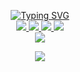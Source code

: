 <p align="center">
<a href="https://github.com/YasinHeidari">
    <img src="https://readme-typing-svg.demolab.com?font=Firacode&size=24&duration=3000&pause=500&color=2BB1D4&multiline=true&center=true&vCenter=true&width=265&height=124&lines=Yasin+Heidari;Junior; Front-end Developer" alt="Typing SVG" />
</a>
<br/>

<a href="https://github.com/YasinHeidari">
    <img src="https://img.shields.io/badge/YasinHeidari-red?style=flat-square">
</a> 
<a href="https://t.me/Yasiin_heidari">
    <img src="https://img.shields.io/badge/Channel-blue?style=flat-square&logo=telegram">
</a> 
<a href="https://www.linkedin.com/in/yasin-heidari-797975230">
    <img src="https://img.shields.io/badge/-Linkedin-blue?style=flat-square&logo=linkedin">
</a>
<a href="mailto:yasin.gh.heidari@gmail.com">
    <img src="https://img.shields.io/badge/-Email-red?style=flat-square&logo=gmail&logoColor=white">
</a>
<br/> 

<a href="https://github.com/YasinHeidari">
    <img src="https://github-stats-alpha.vercel.app/api?username=YasinHeidari&cc=22272e&tc=37BCF6&ic=AE87FF&bc=AE87FF">
</a>
<br>
</p>

<a href="https://github.com/YasinHeidari">
    <p align="center">
         <img src="https://skillicons.dev/icons?i=github,vscode,linkedin,git,react,js,jquery,bootstrap,html,css,sass,ts&perline=8" />
    </p>
   
</a>
